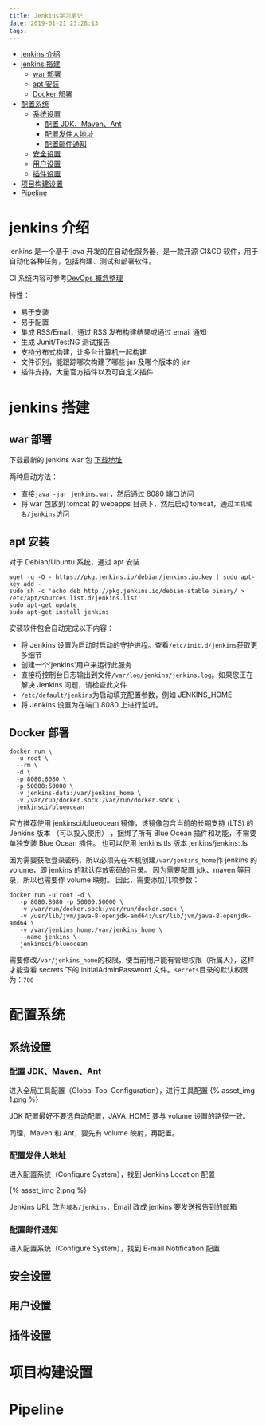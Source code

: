 ```yaml
---
title: Jenkins学习笔记
date: 2019-01-21 23:28:13
tags:
---
```


- [jenkins 介绍](#jenkins-%e4%bb%8b%e7%bb%8d)
- [jenkins 搭建](#jenkins-%e6%90%ad%e5%bb%ba)
  - [war 部署](#war-%e9%83%a8%e7%bd%b2)
  - [apt 安装](#apt-%e5%ae%89%e8%a3%85)
  - [Docker 部署](#docker-%e9%83%a8%e7%bd%b2)
- [配置系统](#%e9%85%8d%e7%bd%ae%e7%b3%bb%e7%bb%9f)
  - [系统设置](#%e7%b3%bb%e7%bb%9f%e8%ae%be%e7%bd%ae)
    - [配置 JDK、Maven、Ant](#%e9%85%8d%e7%bd%ae-jdkmavenant)
    - [配置发件人地址](#%e9%85%8d%e7%bd%ae%e5%8f%91%e4%bb%b6%e4%ba%ba%e5%9c%b0%e5%9d%80)
    - [配置邮件通知](#%e9%85%8d%e7%bd%ae%e9%82%ae%e4%bb%b6%e9%80%9a%e7%9f%a5)
  - [安全设置](#%e5%ae%89%e5%85%a8%e8%ae%be%e7%bd%ae)
  - [用户设置](#%e7%94%a8%e6%88%b7%e8%ae%be%e7%bd%ae)
  - [插件设置](#%e6%8f%92%e4%bb%b6%e8%ae%be%e7%bd%ae)
- [项目构建设置](#%e9%a1%b9%e7%9b%ae%e6%9e%84%e5%bb%ba%e8%ae%be%e7%bd%ae)
- [Pipeline](#pipeline)

<!-- more -->

# jenkins 介绍

jenkins 是一个基于 java 开发的在自动化服务器，是一款开源 CI&CD 软件，用于自动化各种任务，包括构建、测试和部署软件。

CI 系统内容可参考[DevOps 概念整理](/2020/DevOps概念整理)

特性：

- 易于安装
- 易于配置
- 集成 RSS/Email，通过 RSS 发布构建结果或通过 email 通知
- 生成 Junit/TestNG 测试报告
- 支持分布式构建，让多台计算机一起构建
- 文件识别，能跟踪哪次构建了哪些 jar 及哪个版本的 jar
- 插件支持，大量官方插件以及可自定义插件

# jenkins 搭建

## war 部署

下载最新的 jenkins war 包 [下载地址](http://mirrors.jenkins.io/war-stable/latest/jenkins.war)

两种启动方法：

- 直接`java -jar jenkins.war`，然后通过 8080 端口访问
- 将 war 包放到 tomcat 的 webapps 目录下，然后启动 tomcat，通过`本机域名/jenkins`访问

## apt 安装

对于 Debian/Ubuntu 系统，通过 apt 安装

```
wget -q -O - https://pkg.jenkins.io/debian/jenkins.io.key | sudo apt-key add -
sudo sh -c 'echo deb http://pkg.jenkins.io/debian-stable binary/ > /etc/apt/sources.list.d/jenkins.list'
sudo apt-get update
sudo apt-get install jenkins
```

安装软件包会自动完成以下内容：

- 将 Jenkins 设置为启动时启动的守护进程。查看`/etc/init.d/jenkins`获取更多细节
- 创建一个'jenkins'用户来运行此服务
- 直接将控制台日志输出到文件`/var/log/jenkins/jenkins.log`。如果您正在解决 Jenkins 问题，请检查此文件
- `/etc/default/jenkins`为启动填充配置参数，例如 JENKINS_HOME
- 将 Jenkins 设置为在端口 8080 上进行监听。

## Docker 部署

```
docker run \
  -u root \
  --rm \
  -d \
  -p 8080:8080 \
  -p 50000:50000 \
  -v jenkins-data:/var/jenkins_home \
  -v /var/run/docker.sock:/var/run/docker.sock \
  jenkinsci/blueocean
```

官方推荐使用 jenkinsci/blueocean 镜像，该镜像包含当前的长期支持 (LTS) 的 Jenkins 版本 （可以投入使用） ，捆绑了所有 Blue Ocean 插件和功能，不需要单独安装 Blue Ocean 插件。
也可以使用 jenkins tls 版本 jenkins/jenkins:tls

因为需要获取登录密码，所以必须先在本机创建`/var/jenkins_home`作 jenkins 的 volume，即 jenkins 的默认存放密码的目录。
因为需要配置 jdk、maven 等目录，所以也需要作 volume 映射。
因此，需要添加几项参数：

```
docker run -u root -d \
   -p 8080:8080 -p 50000:50000 \
   -v /var/run/docker.sock:/var/run/docker.sock \
   -v /usr/lib/jvm/java-8-openjdk-amd64:/usr/lib/jvm/java-8-openjdk-amd64 \
   -v /var/jenkins_home:/var/jenkins_home \
   --name jenkins \
   jenkinsci/blueocean
```

需要修改`/var/jenkins_home`的权限，使当前用户能有管理权限（所属人），这样才能查看 secrets 下的 initialAdminPassword 文件。`secrets`目录的默认权限为：`700`

# 配置系统

## 系统设置

### 配置 JDK、Maven、Ant

进入全局工具配置（Global Tool Configuration），进行工具配置
{% asset_img 1.png %}

JDK 配置最好不要选自动配置，JAVA_HOME 要与 volume 设置的路径一致。

同理，Maven 和 Ant，要先有 volume 映射，再配置。

### 配置发件人地址

进入配置系统（Configure System），找到 Jenkins Location 配置

{% asset_img 2.png %}

Jenkins URL 改为`域名/jenkins`，Email 改成 jenkins 要发送报告到的邮箱

### 配置邮件通知

进入配置系统（Configure System），找到 E-mail Notification 配置

## 安全设置

## 用户设置

## 插件设置

# 项目构建设置

# Pipeline

